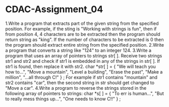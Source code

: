 # CDAC-Assignment_04
1.Write a program that extracts part of the given string from the specified position. For example, if the sting is "Working with strings is fun", then if from position 4, 4 characters are to be extracted then the program should return string as "king". If the number of characters to be extracted is 0 then the program should extract entire string from the specified position.
2.Write a program that converts a string like "124" to an integer 124.
3.Write a program that uses an array of pointers to strings str[ ]. Receive two strings str1 and str2 and check if str1 is embedded in any of the strings in str[ ]. If str1 is found, then replace it with str2. char *str[ ] = { "We will teach you how to...", "Move a mountain", "Level a building", "Erase the past", "Make a million", "...all through C!" } ; For example if str1 contains "mountain" and str2 contains "car", then the second string in str should get changed to "Move a car".
4.Write a program to reverse the strings stored in the following array of pointers to strings: char *s[ ] = { "To err is human...", "But to really mess things up...", "One needs to know C!!" } ;
